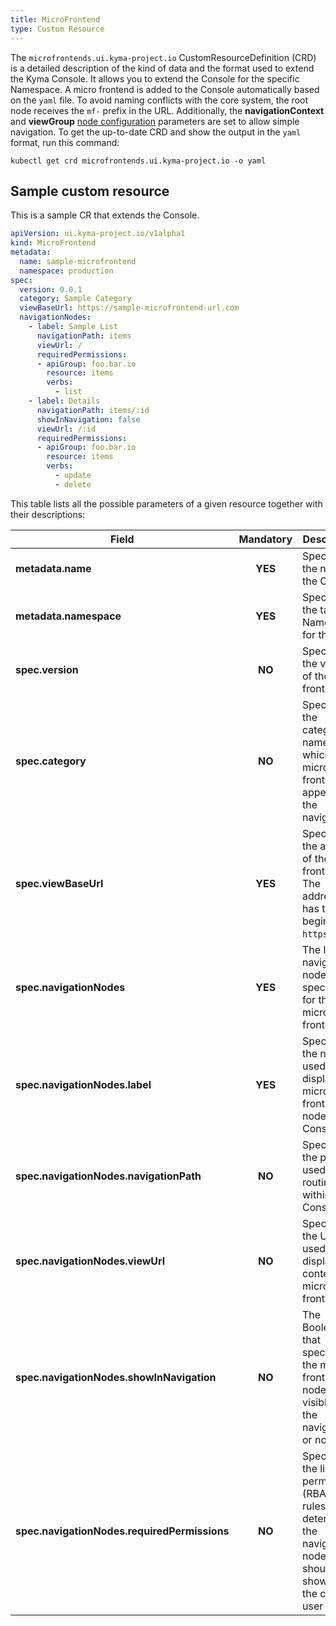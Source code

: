 ```yaml
---
title: MicroFrontend
type: Custom Resource
---
```


The `microfrontends.ui.kyma-project.io` CustomResourceDefinition (CRD) is a detailed description of the kind of data and the format used to extend the Kyma Console. It allows you to extend the Console for the specific Namespace. A micro frontend is added to the Console automatically based on the `yaml` file. To avoid naming conflicts with the core system, the root node receives the `mf-` prefix in the URL. Additionally, the **navigationContext** and **viewGroup** [node configuration](https://github.com/kyma-project/luigi/blob/master/docs/navigation-parameters-reference.md#node-parameters) parameters are set to allow simple navigation. To get the up-to-date CRD and show the output in the `yaml` format, run this command:

```
kubectl get crd microfrontends.ui.kyma-project.io -o yaml
```

## Sample custom resource

This is a sample CR that extends the Console.

```yaml
apiVersion: ui.kyma-project.io/v1alpha1
kind: MicroFrontend
metadata:
  name: sample-microfrontend
  namespace: production
spec:
  version: 0.0.1
  category: Sample Category
  viewBaseUrl: https://sample-microfrontend-url.com
  navigationNodes:
    - label: Sample List
      navigationPath: items
      viewUrl: /
      requiredPermissions:
      - apiGroup: foo.bar.io
        resource: items
        verbs:
          - list
    - label: Details
      navigationPath: items/:id
      showInNavigation: false
      viewUrl: /:id
      requiredPermissions:
      - apiGroup: foo.bar.io
        resource: items
        verbs:
          - update
          - delete
```

This table lists all the possible parameters of a given resource together with their descriptions:


| Field   |      Mandatory      |  Description |
|----------|:-------------:|------|
| **metadata.name** | **YES** | Specifies the name of the CR. |
| **metadata.namespace** | **YES** | Specifies the target Namespace for the CR. |
| **spec.version** | **NO** | Specifies the version of the micro front-end. |
| **spec.category** | **NO** | Specifies the category name under which the micro front-end appears in the navigation. |
| **spec.viewBaseUrl** | **YES** |  Specifies the address of the micro front-end. The address has to begin with `https://`.  |
| **spec.navigationNodes** | **YES** | The list of navigation nodes specified for the micro front-end. |
| **spec.navigationNodes.label** | **YES** | Specifies the name used to display the micro front-end's node in the Console UI. |
| **spec.navigationNodes.navigationPath** | **NO** | Specifies the path used for routing within the Console. |
| **spec.navigationNodes.viewUrl** | **NO** | Specifies the URL used to display the content of a micro front-end. |
| **spec.navigationNodes.showInNavigation** | **NO** | The Boolean that specifies if the micro front-end's node is visible in the navigation or not. |
| **spec.navigationNodes.requiredPermissions** | **NO** | Specifies the list of permissions (RBAC rules) that determine if the navigation node should be shown for the current user  |
